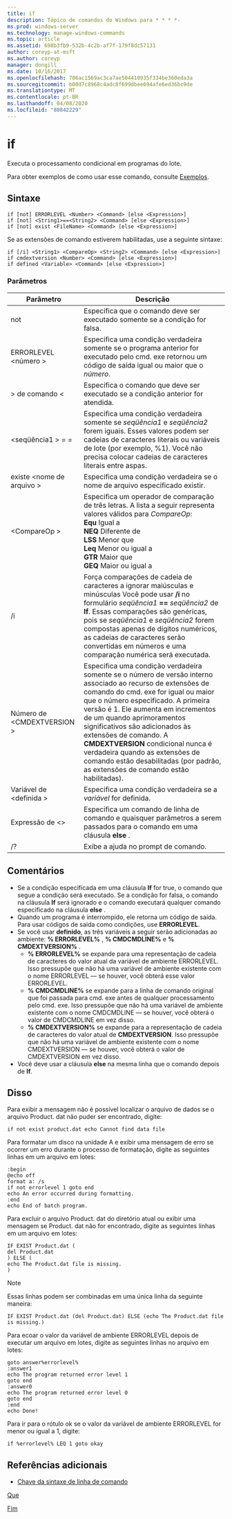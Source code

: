 ```yaml
---
title: if
description: Tópico de comandos do Windows para * * * *-
ms.prod: windows-server
ms.technology: manage-windows-commands
ms.topic: article
ms.assetid: 698b3fb9-532b-4c2b-af7f-179f8dc57131
author: coreyp-at-msft
ms.author: coreyp
manager: dongill
ms.date: 10/16/2017
ms.openlocfilehash: 706ac1569ac3ca7ae504410935f334be360eda3a
ms.sourcegitcommit: b00d7c8968c4adc8f699dbee694afe6ed36bc9de
ms.translationtype: MT
ms.contentlocale: pt-BR
ms.lasthandoff: 04/08/2020
ms.locfileid: "80842229"
---
```

# <a name="if"></a>if



Executa o processamento condicional em programas do lote.

Para obter exemplos de como usar esse comando, consulte [Exemplos](#BKMK_examples).

## <a name="syntax"></a>Sintaxe

```
if [not] ERRORLEVEL <Number> <Command> [else <Expression>]
if [not] <String1>==<String2> <Command> [else <Expression>]
if [not] exist <FileName> <Command> [else <Expression>]
```
Se as extensões de comando estiverem habilitadas, use a seguinte sintaxe:
```
if [/i] <String1> <CompareOp> <String2> <Command> [else <Expression>]
if cmdextversion <Number> <Command> [else <Expression>]
if defined <Variable> <Command> [else <Expression>]
```

### <a name="parameters"></a>Parâmetros

|        Parâmetro        |                                                                                                                                                                                                                Descrição                                                                                                                                                                                                                 |
|-------------------------|--------------------------------------------------------------------------------------------------------------------------------------------------------------------------------------------------------------------------------------------------------------------------------------------------------------------------------------------------------------------------------------------------------------------------------------------|
|           not           |                                                                                                                                                                              Especifica que o comando deve ser executado somente se a condição for falsa.                                                                                                                                                                              |
|  ERRORLEVEL \<número >   |                                                                                                                                                      Especifica uma condição verdadeira somente se o programa anterior for executado pelo cmd. exe retornou um código de saída igual ou maior que o *número*.                                                                                                                                                       |
|       > de comando \<        |                                                                                                                                                                            Especifica o comando que deve ser executado se a condição anterior for atendida.                                                                                                                                                                             |
|  \<seqüência1 > = =<String2>  |                                                                                                             Especifica uma condição verdadeira somente se *seqüência1* e *seqüência2* forem iguais. Esses valores podem ser cadeias de caracteres literais ou variáveis de lote (por exemplo, %1). Você não precisa colocar cadeias de caracteres literais entre aspas.                                                                                                              |
|    existe \<nome de arquivo >    |                                                                                                                                                                                       Especifica uma condição verdadeira se o nome de arquivo especificado existir.                                                                                                                                                                                        |
|      \<CompareOp >       |                                                                               Especifica um operador de comparação de três letras. A lista a seguir representa valores válidos para *CompareOp*:</br>**Equ** Igual a</br>**NEQ** Diferente de</br>**LSS** Menor que</br>**Leq** Menor ou igual a</br>**GTR** Maior que</br>**GEQ** Maior ou igual a                                                                                |
|           /i            |                                                            Força comparações de cadeia de caracteres a ignorar maiúsculas e minúsculas  Você pode usar **/i** no formulário <em>seqüência1</em> **==** <em>seqüência2</em> de **If**. Essas comparações são genéricas, pois se *seqüência1* e *seqüência2* forem compostas apenas de dígitos numéricos, as cadeias de caracteres serão convertidas em números e uma comparação numérica será executada.                                                            |
| Número de \<CMDEXTVERSION > | Especifica uma condição verdadeira somente se o número de versão interno associado ao recurso de extensões de comando do cmd. exe for igual ou maior que o número especificado. A primeira versão é 1. Ele aumenta em incrementos de um quando aprimoramentos significativos são adicionados às extensões de comando. A **CMDEXTVERSION** condicional nunca é verdadeira quando as extensões de comando estão desabilitadas (por padrão, as extensões de comando estão habilitadas). |
|   Variável de \<definida >   |                                                                                                                                                                                            Especifica uma condição verdadeira se a *variável* for definida.                                                                                                                                                                                            |
|      Expressão de \<>      |                                                                                                                                                                   Especifica um comando de linha de comando e quaisquer parâmetros a serem passados para o comando em uma cláusula **else** .                                                                                                                                                                   |
|           /?            |                                                                                                                                                                                                    Exibe a ajuda no prompt de comando.                                                                                                                                                                                                    |

## <a name="remarks"></a>Comentários

-   Se a condição especificada em uma cláusula **If** for true, o comando que segue a condição será executado. Se a condição for falsa, o comando na cláusula **If** será ignorado e o comando executará qualquer comando especificado na cláusula **else** .
-   Quando um programa é interrompido, ele retorna um código de saída. Para usar códigos de saída como condições, use **ERRORLEVEL**.
-   Se você usar **definido**, as três variáveis a seguir serão adicionadas ao ambiente: **% ERRORLEVEL%** , **% CMDCMDLINE%** e **% CMDEXTVERSION%** .  
    -   **% ERRORLEVEL%** se expande para uma representação de cadeia de caracteres do valor atual da variável de ambiente ERRORLEVEL. Isso pressupõe que não há uma variável de ambiente existente com o nome ERRORLEVEL — se houver, você obterá esse valor ERRORLEVEL.
    -   **% CMDCMDLINE%** se expande para a linha de comando original que foi passada para cmd. exe antes de qualquer processamento pelo cmd. exe. Isso pressupõe que não há uma variável de ambiente existente com o nome CMDCMDLINE — se houver, você obterá o valor de CMDCMDLINE em vez disso.
    -   **% CMDEXTVERSION%** se expande para a representação de cadeia de caracteres do valor atual de **CMDEXTVERSION**. Isso pressupõe que não há uma variável de ambiente existente com o nome CMDEXTVERSION — se houver, você obterá o valor de CMDEXTVERSION em vez disso.
-   Você deve usar a cláusula **else** na mesma linha que o comando depois de **If**.

## <a name="examples"></a><a name=BKMK_examples></a>Disso

Para exibir a mensagem não é possível localizar o arquivo de dados se o arquivo Product. dat não puder ser encontrado, digite:
```
if not exist product.dat echo Cannot find data file 
```
Para formatar um disco na unidade A e exibir uma mensagem de erro se ocorrer um erro durante o processo de formatação, digite as seguintes linhas em um arquivo em lotes:
```
:begin
@echo off
format a: /s
if not errorlevel 1 goto end
echo An error occurred during formatting.
:end
echo End of batch program.
```
Para excluir o arquivo Product. dat do diretório atual ou exibir uma mensagem se Product. dat não for encontrado, digite as seguintes linhas em um arquivo em lotes:
```
IF EXIST Product.dat (
del Product.dat
) ELSE (
echo The Product.dat file is missing.
)
```

> [!NOTE]
> Essas linhas podem ser combinadas em uma única linha da seguinte maneira:
> ```
> IF EXIST Product.dat (del Product.dat) ELSE (echo The Product.dat file is missing.)
> ```
> Para ecoar o valor da variável de ambiente ERRORLEVEL depois de executar um arquivo em lotes, digite as seguintes linhas no arquivo em lotes:
> ```
> goto answer%errorlevel%
> :answer1
> echo The program returned error level 1
> goto end
> :answer0
> echo The program returned error level 0
> goto end
> :end
> echo Done! 
> ```
> Para ir para o rótulo ok se o valor da variável de ambiente ERRORLEVEL for menor ou igual a 1, digite:
> ```
> if %errorlevel% LEQ 1 goto okay
> ```

## <a name="additional-references"></a>Referências adicionais

- [Chave da sintaxe de linha de comando](command-line-syntax-key.md)

[Que](if.md)

[Fim](goto.md)
